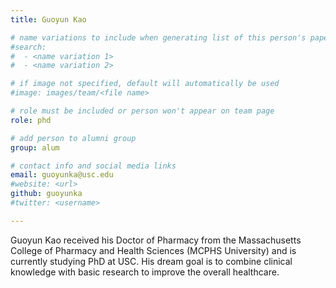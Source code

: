 ```yaml
---
title: Guoyun Kao

# name variations to include when generating list of this person's papers
#search:
#  - <name variation 1>
#  - <name variation 2>

# if image not specified, default will automatically be used
#image: images/team/<file name>

# role must be included or person won't appear on team page
role: phd

# add person to alumni group
group: alum

# contact info and social media links
email: guoyunka@usc.edu
#website: <url>
github: guoyunka
#twitter: <username>

---
```


Guoyun Kao received his Doctor of Pharmacy from the Massachusetts College of Pharmacy and Health Sciences (MCPHS University) and is currently studying PhD at USC.
His dream goal is to combine clinical knowledge with basic research to improve the overall healthcare.
